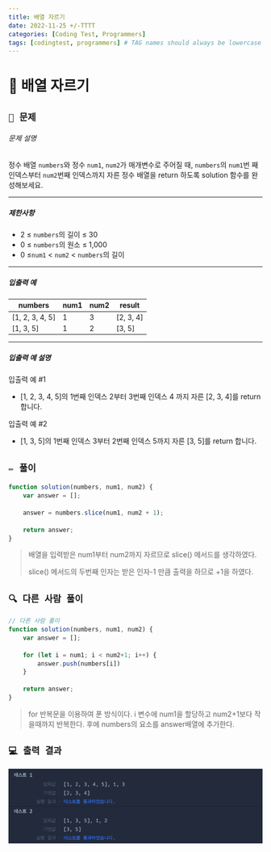 ```yaml
---
title: 배열 자르기
date: 2022-11-25 +/-TTTT
categories: [Coding Test, Programmers]
tags: [codingtest, programmers] # TAG names should always be lowercase
---
```


# 🔖 배열 자르기

## `📌 문제`

###### 문제 설명

정수 배열 `numbers`와 정수 `num1`, `num2`가 매개변수로 주어질 때, `numbers`의 `num1`번 째 인덱스부터 `num2`번째 인덱스까지 자른 정수 배열을 return 하도록 solution 함수를 완성해보세요.

------

##### 제한사항

- 2 ≤ `numbers`의 길이 ≤ 30
- 0 ≤ `numbers`의 원소 ≤ 1,000
- 0 ≤`num1` < `num2` < `numbers`의 길이

------

##### 입출력 예

| numbers         | num1 | num2 | result    |
| --------------- | ---- | ---- | --------- |
| [1, 2, 3, 4, 5] | 1    | 3    | [2, 3, 4] |
| [1, 3, 5]       | 1    | 2    | [3, 5]    |

------

##### 입출력 예 설명

입출력 예 #1

- [1, 2, 3, 4, 5]의 1번째 인덱스 2부터 3번째 인덱스 4 까지 자른 [2, 3, 4]를 return 합니다.

입출력 예 #2

- [1, 3, 5]의 1번째 인덱스 3부터 2번째 인덱스 5까지 자른 [3, 5]를 return 합니다.



## `✏️ 풀이`

```javascript
function solution(numbers, num1, num2) {
    var answer = [];
    
    answer = numbers.slice(num1, num2 + 1);
    
    return answer;
}
```

> 배열을 입력받은 num1부터 num2까지 자르므로 slice() 메서드를 생각하였다.
>
> slice() 메서드의 두번째 인자는 받은 인자-1 만큼 출력을 하므로 +1을 하였다.



## `🔍 다른 사람 풀이`

```javascript
// 다른 사람 풀이
function solution(numbers, num1, num2) {
    var answer = [];

    for (let i = num1; i < num2+1; i++) {
        answer.push(numbers[i])
    }

    return answer;
}
```

> for 반복문을 이용하여 푼 방식이다. i 변수에 num1을 할당하고 num2+1보다 작을때까지 반복한다. 후에 numbers의 요소를 answer배열에 추가한다.



## `💻 출력 결과`

![image-20221125003408204](../../assets/img/postingImg/image-20221125003408204.png)